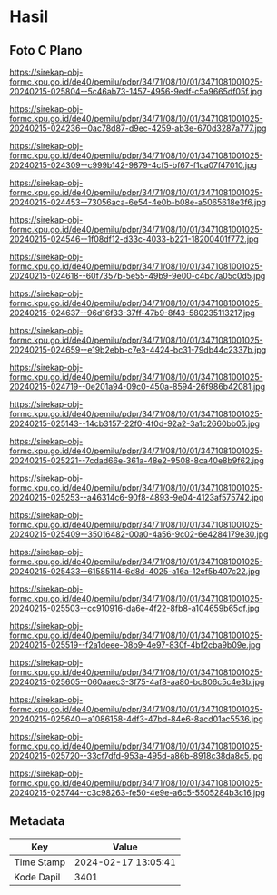 # Hasil

## Foto C Plano

https://sirekap-obj-formc.kpu.go.id/de40/pemilu/pdpr/34/71/08/10/01/3471081001025-20240215-025804--5c46ab73-1457-4956-9edf-c5a9665df05f.jpg

https://sirekap-obj-formc.kpu.go.id/de40/pemilu/pdpr/34/71/08/10/01/3471081001025-20240215-024236--0ac78d87-d9ec-4259-ab3e-670d3287a777.jpg

https://sirekap-obj-formc.kpu.go.id/de40/pemilu/pdpr/34/71/08/10/01/3471081001025-20240215-024309--c999b142-9879-4cf5-bf67-f1ca07f47010.jpg

https://sirekap-obj-formc.kpu.go.id/de40/pemilu/pdpr/34/71/08/10/01/3471081001025-20240215-024453--73056aca-6e54-4e0b-b08e-a5065618e3f6.jpg

https://sirekap-obj-formc.kpu.go.id/de40/pemilu/pdpr/34/71/08/10/01/3471081001025-20240215-024546--1f08df12-d33c-4033-b221-18200401f772.jpg

https://sirekap-obj-formc.kpu.go.id/de40/pemilu/pdpr/34/71/08/10/01/3471081001025-20240215-024618--60f7357b-5e55-49b9-9e00-c4bc7a05c0d5.jpg

https://sirekap-obj-formc.kpu.go.id/de40/pemilu/pdpr/34/71/08/10/01/3471081001025-20240215-024637--96d16f33-37ff-47b9-8f43-580235113217.jpg

https://sirekap-obj-formc.kpu.go.id/de40/pemilu/pdpr/34/71/08/10/01/3471081001025-20240215-024659--e19b2ebb-c7e3-4424-bc31-79db44c2337b.jpg

https://sirekap-obj-formc.kpu.go.id/de40/pemilu/pdpr/34/71/08/10/01/3471081001025-20240215-024719--0e201a94-09c0-450a-8594-26f986b42081.jpg

https://sirekap-obj-formc.kpu.go.id/de40/pemilu/pdpr/34/71/08/10/01/3471081001025-20240215-025143--14cb3157-22f0-4f0d-92a2-3a1c2660bb05.jpg

https://sirekap-obj-formc.kpu.go.id/de40/pemilu/pdpr/34/71/08/10/01/3471081001025-20240215-025221--7cdad66e-361a-48e2-9508-8ca40e8b9f62.jpg

https://sirekap-obj-formc.kpu.go.id/de40/pemilu/pdpr/34/71/08/10/01/3471081001025-20240215-025253--a46314c6-90f8-4893-9e04-4123af575742.jpg

https://sirekap-obj-formc.kpu.go.id/de40/pemilu/pdpr/34/71/08/10/01/3471081001025-20240215-025409--35016482-00a0-4a56-9c02-6e4284179e30.jpg

https://sirekap-obj-formc.kpu.go.id/de40/pemilu/pdpr/34/71/08/10/01/3471081001025-20240215-025433--61585114-6d8d-4025-a16a-12ef5b407c22.jpg

https://sirekap-obj-formc.kpu.go.id/de40/pemilu/pdpr/34/71/08/10/01/3471081001025-20240215-025503--cc910916-da6e-4f22-8fb8-a104659b65df.jpg

https://sirekap-obj-formc.kpu.go.id/de40/pemilu/pdpr/34/71/08/10/01/3471081001025-20240215-025519--f2a1deee-08b9-4e97-830f-4bf2cba9b09e.jpg

https://sirekap-obj-formc.kpu.go.id/de40/pemilu/pdpr/34/71/08/10/01/3471081001025-20240215-025605--060aaec3-3f75-4af8-aa80-bc806c5c4e3b.jpg

https://sirekap-obj-formc.kpu.go.id/de40/pemilu/pdpr/34/71/08/10/01/3471081001025-20240215-025640--a1086158-4df3-47bd-84e6-8acd01ac5536.jpg

https://sirekap-obj-formc.kpu.go.id/de40/pemilu/pdpr/34/71/08/10/01/3471081001025-20240215-025720--33cf7dfd-953a-495d-a86b-8918c38da8c5.jpg

https://sirekap-obj-formc.kpu.go.id/de40/pemilu/pdpr/34/71/08/10/01/3471081001025-20240215-025744--c3c98263-fe50-4e9e-a6c5-5505284b3c16.jpg


## Metadata

| Key        | Value               |
| ---------- | ------------------- |
| Time Stamp | 2024-02-17 13:05:41 |
| Kode Dapil | 3401                |



